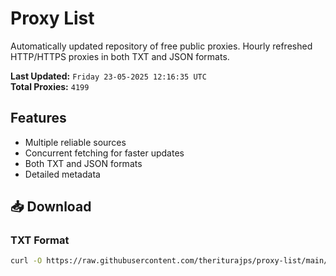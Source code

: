 # Proxy List

Automatically updated repository of free public proxies. Hourly refreshed HTTP/HTTPS proxies in both TXT and JSON formats.

**Last Updated:** `Friday 23-05-2025 12:16:35 UTC`  
**Total Proxies:** `4199`

## Features
- Multiple reliable sources
- Concurrent fetching for faster updates
- Both TXT and JSON formats
- Detailed metadata

## 📥 Download

### TXT Format
```bash
curl -O https://raw.githubusercontent.com/theriturajps/proxy-list/main/proxies.txt
